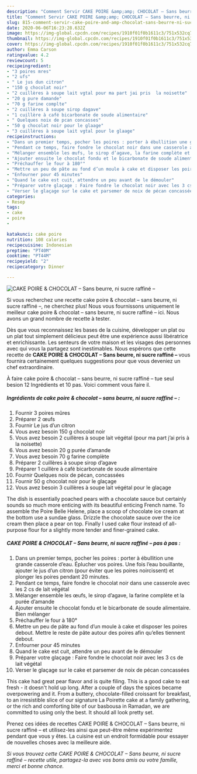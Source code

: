 ```yaml
---
description: "Comment Servir CAKE POIRE &amp;amp; CHOCOLAT – Sans beurre, ni sucre raffiné –"
title: "Comment Servir CAKE POIRE &amp;amp; CHOCOLAT – Sans beurre, ni sucre raffiné –"
slug: 815-comment-servir-cake-poire-and-amp-chocolat-sans-beurre-ni-sucre-raffine
date: 2020-06-06T16:23:28.632Z
image: https://img-global.cpcdn.com/recipes/1910f01f0b1611c3/751x532cq70/cake-poire-chocolat-sans-beurre-ni-sucre-raffine-photo-principale-de-la-recette.jpg
thumbnail: https://img-global.cpcdn.com/recipes/1910f01f0b1611c3/751x532cq70/cake-poire-chocolat-sans-beurre-ni-sucre-raffine-photo-principale-de-la-recette.jpg
cover: https://img-global.cpcdn.com/recipes/1910f01f0b1611c3/751x532cq70/cake-poire-chocolat-sans-beurre-ni-sucre-raffine-photo-principale-de-la-recette.jpg
author: Emma Carson
ratingvalue: 4.2
reviewcount: 5
recipeingredient:
- "3 poires mres"
- "2 ufs"
- " Le jus dun citron"
- "150 g chocolat noir"
- "2 cuillères à soupe lait vgtal pour ma part jai pris  la noisette"
- "20 g pure damande"
- "70 g farine complte"
- "2 cuillères à soupe sirop dagave"
- "1 cuillère à café bicarbonate de soude alimentaire"
- " Quelques noix de pcan concasses"
- "50 g chocolat noir pour le glaage"
- "3 cuillères à soupe lait vgtal pour le glaage"
recipeinstructions:
- "Dans un premier temps, pocher les poires : porter à ébullition une grande casserole d’eau. Éplucher vos poires. Une fois l’eau bouillante, ajouter le jus d’un citron (pour éviter que les poires noircissent) et plonger les poires pendant 20 minutes."
- "Pendant ce temps, faire fondre le chocolat noir dans une casserole avec les 2 cs de lait végétal"
- "Mélanger ensemble les œufs, le sirop d’agave, la farine complète et la purée d’amande"
- "Ajouter ensuite le chocolat fondu et le bicarbonate de soude alimentaire. Bien mélanger"
- "Préchauffer le four à 180°"
- "Mettre un peu de pâte au fond d’un moule à cake et disposer les poires debout. Mettre le reste de pâte autour des poires afin qu’elles tiennent debout."
- "Enfourner pour 45 minutes"
- "Quand le cake est cuit, attendre un peu avant de le démouler"
- "Préparer votre glaçage : Faire fondre le chocolat noir avec les 3 cs de lait végétal"
- "Verser le glaçage sur le cake et parsemer de noix de pécan concassées"
categories:
- Resep
tags:
- cake
- poire
- 

katakunci: cake poire  
nutrition: 108 calories
recipecuisine: Indonesian
preptime: "PT40M"
cooktime: "PT44M"
recipeyield: "2"
recipecategory: Dinner

---
```



![CAKE POIRE &amp; CHOCOLAT – Sans beurre, ni sucre raffiné –](https://img-global.cpcdn.com/recipes/1910f01f0b1611c3/751x532cq70/cake-poire-chocolat-sans-beurre-ni-sucre-raffine-photo-principale-de-la-recette.jpg)

Si vous recherchez une recette cake poire &amp; chocolat – sans beurre, ni sucre raffiné –, ne cherchez plus! Nous vous fournissons uniquement le meilleur cake poire &amp; chocolat – sans beurre, ni sucre raffiné – ici. Nous avons un grand nombre de recette à tester.

Dès que vous reconnaissez les bases de la cuisine, développer un plat ou un plat tout simplement délicieux peut être une expérience aussi libératrice et enrichissante. Les senteurs de votre maison et les visages des personnes avec qui vous la partagez sont inestimables. Nous espérons que cette recette de <strong> CAKE POIRE &amp; CHOCOLAT – Sans beurre, ni sucre raffiné – </strong> vous fournira certainement quelques suggestions pour que vous deveniez un chef extraordinaire.

<!--inarticleads1-->

À faire cake poire &amp; chocolat – sans beurre, ni sucre raffiné – tue seul besion 12 Ingrédients et 10 pas. Voici comment vous faire il.

##### Ingrédients de cake poire &amp; chocolat – sans beurre, ni sucre raffiné – :

1. Fournir 3 poires mûres
1. Préparer 2 œufs
1. Fournir  Le jus d’un citron
1. Vous avez besoin 150 g chocolat noir
1. Vous avez besoin 2 cuillères à soupe lait végétal (pour ma part j’ai pris à la noisette)
1. Vous avez besoin 20 g purée d’amande
1. Vous avez besoin 70 g farine complète
1. Préparer 2 cuillères à soupe sirop d’agave
1. Préparer 1 cuillère à café bicarbonate de soude alimentaire
1. Fournir  Quelques noix de pécan, concassées
1. Fournir 50 g chocolat noir pour le glaçage
1. Vous avez besoin 3 cuillères à soupe lait végétal pour le glaçage


The dish is essentially poached pears with a chocolate sauce but certainly sounds so much more enticing with its beautiful enticing French name. To assemble the Poire Belle Helene, place a scoop of chocolate ice cream at the bottom use a sundae glass. Drizzle the chocolate sauce over the ice cream then place a pear on top. Finally I used cake flour instead of all-purpose flour for a slightly more tender and finer-grained cake. 

<!--inarticleads2-->

##### CAKE POIRE &amp; CHOCOLAT – Sans beurre, ni sucre raffiné – pas à pas :

1. Dans un premier temps, pocher les poires : porter à ébullition une grande casserole d’eau. Éplucher vos poires. Une fois l’eau bouillante, ajouter le jus d’un citron (pour éviter que les poires noircissent) et plonger les poires pendant 20 minutes.
1. Pendant ce temps, faire fondre le chocolat noir dans une casserole avec les 2 cs de lait végétal
1. Mélanger ensemble les œufs, le sirop d’agave, la farine complète et la purée d’amande
1. Ajouter ensuite le chocolat fondu et le bicarbonate de soude alimentaire. Bien mélanger
1. Préchauffer le four à 180°
1. Mettre un peu de pâte au fond d’un moule à cake et disposer les poires debout. Mettre le reste de pâte autour des poires afin qu’elles tiennent debout.
1. Enfourner pour 45 minutes
1. Quand le cake est cuit, attendre un peu avant de le démouler
1. Préparer votre glaçage : Faire fondre le chocolat noir avec les 3 cs de lait végétal
1. Verser le glaçage sur le cake et parsemer de noix de pécan concassées


This cake had great pear flavor and is quite filing. This is a good cake to eat fresh - it doesn&#39;t hold up long. After a couple of days the spices became overpowering and it. From a buttery, chocolate-filled croissant for breakfast, to an irresistible slice of our signature La Poirette cake at a family gathering, or the rich and comforting bite of our basbousa in Ramadan, we are committed to using only the best. It should all look pretty set. 

<!--inarticleads1-->

<p>
Prenez ces idées de recettes CAKE POIRE &amp; CHOCOLAT – Sans beurre, ni sucre raffiné – et utilisez-les ainsi que peut-être même expérimentez pendant que vous y êtes. La cuisine est un endroit formidable pour essayer de nouvelles choses avec la meilleure aide.
</p>

<p>
<i>Si vous trouvez cette CAKE POIRE &amp; CHOCOLAT – Sans beurre, ni sucre raffiné – recette utile, partagez-la avec vos bons amis ou votre famille, merci et bonne chance.</i>
</p>
